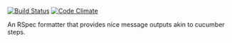 [![Build Status](https://travis-ci.org/sleepn247/rspec-by.svg?branch=master)](https://travis-ci.org/sleepn247/rspec-by) [![Code Climate](https://codeclimate.com/github/sleepn247/rspec-by/badges/gpa.svg)](https://codeclimate.com/github/sleepn247/rspec-by)

An RSpec formatter that provides nice message outputs akin to cucumber steps.

